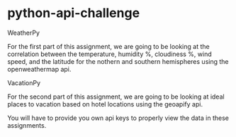 # python-api-challenge

WeatherPy

For the first part of this assignment, we are going to be looking at the correlation between the temperature, humidity %, cloudiness %, wind speed, and the latitude for the nothern and southern hemispheres using the openweathermap api. 

VacationPy

For the second part of this assignment, we are going to be looking at ideal places to vacation based on hotel locations using the geoapify api.

You will have to provide you own api keys to properly view the data in these assignments.
